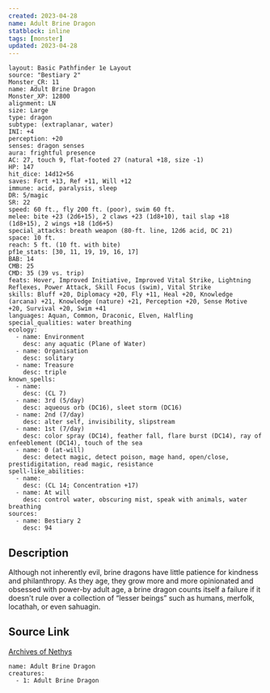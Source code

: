 ```yaml
---
created: 2023-04-28
name: Adult Brine Dragon
statblock: inline
tags: [monster]
updated: 2023-04-28
---
```

```statblock
layout: Basic Pathfinder 1e Layout
source: "Bestiary 2"
Monster_CR: 11
name: Adult Brine Dragon
Monster_XP: 12800
alignment: LN
size: Large
type: dragon
subtype: (extraplanar, water)
INI: +4
perception: +20
senses: dragon senses
aura: frightful presence
AC: 27, touch 9, flat-footed 27 (natural +18, size -1)
HP: 147
hit_dice: 14d12+56
saves: Fort +13, Ref +11, Will +12
immune: acid, paralysis, sleep
DR: 5/magic
SR: 22
speed: 60 ft., fly 200 ft. (poor), swim 60 ft.
melee: bite +23 (2d6+15), 2 claws +23 (1d8+10), tail slap +18 (1d8+15), 2 wings +18 (1d6+5)
special_attacks: breath weapon (80-ft. line, 12d6 acid, DC 21)
space: 10 ft.
reach: 5 ft. (10 ft. with bite)
pf1e_stats: [30, 11, 19, 19, 16, 17]
BAB: 14
CMB: 25
CMD: 35 (39 vs. trip)
feats: Hover, Improved Initiative, Improved Vital Strike, Lightning Reflexes, Power Attack, Skill Focus (swim), Vital Strike
skills: Bluff +20, Diplomacy +20, Fly +11, Heal +20, Knowledge (arcana) +21, Knowledge (nature) +21, Perception +20, Sense Motive +20, Survival +20, Swim +41
languages: Aquan, Common, Draconic, Elven, Halfling
special_qualities: water breathing
ecology:
  - name: Environment
    desc: any aquatic (Plane of Water)
  - name: Organisation
    desc: solitary
  - name: Treasure
    desc: triple
known_spells:
  - name:
    desc: (CL 7)
  - name: 3rd (5/day)
    desc: aqueous orb (DC16), sleet storm (DC16)
  - name: 2nd (7/day)
    desc: alter self, invisibility, slipstream
  - name: 1st (7/day)
    desc: color spray (DC14), feather fall, flare burst (DC14), ray of enfeeblement (DC14), touch of the sea
  - name: 0 (at-will)
    desc: detect magic, detect poison, mage hand, open/close, prestidigitation, read magic, resistance
spell-like_abilities:
  - name:
    desc: (CL 14; Concentration +17)
  - name: At will
    desc: control water, obscuring mist, speak with animals, water breathing
sources:
  - name: Bestiary 2
    desc: 94
```
## Description
Although not inherently evil, brine dragons have little patience for kindness and philanthropy. As they age, they grow more and more opinionated and obsessed with power-by adult age, a brine dragon counts itself a failure if it doesn't rule over a collection of “lesser beings” such as humans, merfolk, locathah, or even sahuagin.
## Source Link
[Archives of Nethys](https://aonprd.com/MonsterDisplay.aspx?ItemName=Adult%20Brine%20Dragon)
```encounter-table
name: Adult Brine Dragon
creatures:
  - 1: Adult Brine Dragon
```
